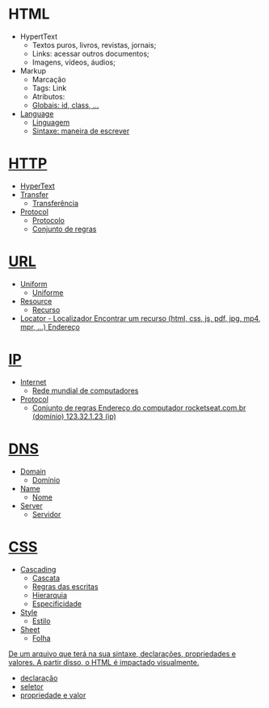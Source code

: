 # HTML

- HypertText
  - Textos puros, livros, revistas, jornais;
  - Links: acessar outros documentos;
  - Imagens, vídeos, áudios;
- Markup
  - Marcação
  - Tags: <a> Link </a>
  - Atributos: <a href="https://rocketseat.com.br">
  - Globais: id, class, ...
- Language
  - Linguagem
  - Sintaxe: maneira de escrever

# HTTP

- HyperText
- Transfer
  - Transferência
- Protocol
  - Protocolo
  - Conjunto de regras

# URL

- Uniform
  - Uniforme
- Resource
  - Recurso
- Locator - Localizador
  Encontrar um recurso (html, css, js, pdf, jpg, mp4, mpr, ...)
  Endereço

# IP

- Internet
  - Rede mundial de computadores
- Protocol
  - Conjunto de regras
    Endereço do computador
    rocketseat.com.br (domínio)
    123.32.1.23 (ip)

# DNS

- Domain
  - Domínio
- Name
  - Nome
- Server
  - Servidor

# CSS

- Cascading
  - Cascata
  - Regras das escritas
  - Hierarquia
  - Especificidade
- Style
  - Estilo
- Sheet
  - Folha

De um arquivo que terá na sua sintaxe, declarações, propriedades e valores.
A partir disso, o HTML é impactado visualmente.

- declaração
- seletor
- propriedade e valor
